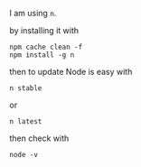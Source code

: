I am using `n`.

by installing it with

```
npm cache clean -f
npm install -g n
```

then to update Node is easy with

```
n stable
```

or

```
n latest
```

then check with

```
node -v
```
